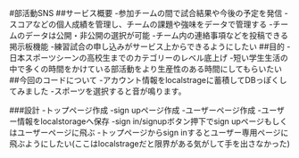 #部活動SNS
##サービス概要
    -参加チームの間で試合結果や今後の予定を発信
    -スコアなどの個人成績を管理し、チームの課題や強味をデータで管理する
    -チームのデータは公開・非公開の選択が可能
    -チーム内の連絡事項などを投稿できる掲示板機能
    -練習試合の申し込みがサービス上からできるようにしたい
##目的
    -日本スポーツシーンの高校生までのカテゴリーのレベル底上げ
    -短い学生生活の中で多くの時間をかけている部活動をより生産性のある時間にしてもらいたい
##今回のコードについて
    -アカウント情報をlocalstrageに蓄積してDBっぽくしてみました
    -スポーツを選択すると音が鳴ります。



###設計
    -トップページ作成
    -sign upページ作成
    -ユーザーページ作成
    -ユーザー情報をlocalstorageへ保存
    -sign in/signupボタン押下でsign upページもしくはユーザーページに飛ぶ
    -トップページからsign inするとユーザー専用ページに飛ぶようにしたい(ここはlocalstrageだと限界がある気がして手を出さなかった)